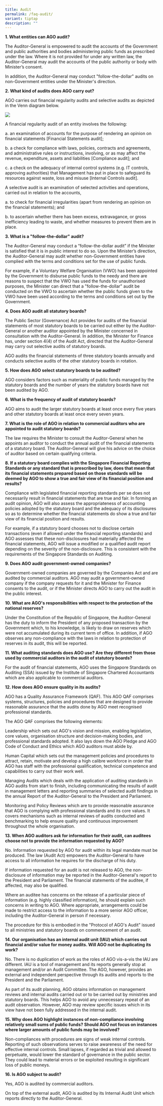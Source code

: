 ```yaml
---
title: Audit
permalink: /faq-audit/
variant: tiptap
description: ""
---
```

**1. What entities can AGO audit?**

The Auditor-General is empowered to audit the accounts of the Government and public authorities and bodies administering public funds as prescribed under the law. Where it is not provided for under any written law, the Auditor-General may audit the accounts of the public authority or body with Minister’s consent. 

In addition, the Auditor-General may conduct "follow-the-dollar" audits on non-Government entities under the Minister's direction. 

**2. What kind of audits does AGO carry out?**

AGO carries out financial regularity audits and selective audits as depicted in the Venn diagram below. 

![](/images/FAQVennDiagram.jpg)

A financial regularity audit of an entity involves the following:
 
a.    an examination of accounts for the purpose of rendering an opinion on financial statements [Financial Statements audit]; 

b.   a check for compliance with laws, policies, contracts and agreements, and administrative rules or instructions, involving, or as may affect the revenue, expenditure, assets and liabilities [Compliance audit]; and 

c.    a check on the adequacy of internal control systems (e.g. IT controls, approving authorities) that Management has put in place to safeguard its resources against waste, loss and misuse [Internal Controls audit]. 

A selective audit is an examination of selected activities and operations, carried out in relation to the accounts,   

a.    to check for financial irregularities (apart from rendering an opinion on the financial statements); and 

b.    to ascertain whether there has been excess, extravagance, or gross inefficiency leading to waste, and whether measures to prevent them are in place. 

**3. What is a "follow-the-dollar" audit?**

The Auditor-General may conduct a “follow-the-dollar audit” if the Minister is satisfied that it is in public interest to do so. Upon the Minister’s direction, the Auditor-General may audit whether non-Government entities have complied with the terms and conditions set for the use of public funds. 

For example, if a Voluntary Welfare Organisation (VWO) has been appointed by the Government to disburse public funds to the needy and there are reasons to suspect that the VWO has used the funds for unauthorised purposes, the Minister can direct that a "follow-the-dollar" audit be conducted on the VWO to ascertain whether the public funds given to the VWO have been used according to the terms and conditions set out by the Government.

**4. Does AGO audit all statutory boards?**

The Public Sector (Governance) Act provides for audits of the financial statements of most statutory boards to be carried out either by the Auditor-General or another auditor appointed by the Minister concerned in consultation with the Auditor-General. In addition, the Minister for Finance has, under section 4(4) of the Audit Act, directed that the Auditor-General may carry out selective audits of statutory boards.

AGO audits the financial statements of three statutory boards annually and conducts selective audits of the other statutory boards in rotation.

**5. How does AGO select statutory boards to be audited?**

AGO considers factors such as materiality of public funds managed by the statutory boards and the number of years the statutory boards have not been audited by AGO.

**6. What is the frequency of audit of statutory boards?**

AGO aims to audit the larger statutory boards at least once every five years and other statutory boards at least once every seven years.

**7. What is the role of AGO in relation to commercial auditors who are appointed to audit statutory boards?**

The law requires the Minister to consult the Auditor-General when he appoints an auditor to conduct the annual audit of the financial statements of a statutory board. The Auditor-General will give his advice on the choice of auditor based on certain qualifying criteria. 

**8. If a statutory board complies with the Singapore Financial Reporting Standards or any standard that is prescribed by law, does that mean that its financial statements prepared based on those standards will be deemed by AGO to show a true and fair view of its financial position and results?**

Compliance with legislated financial reporting standards per se does not necessarily result in financial statements that are true and fair. In forming an audit opinion, AGO will also assess the appropriateness of accounting policies adopted by the statutory board and the adequacy of its disclosures so as to determine whether the financial statements do show a true and fair view of its financial position and results.

For example, if a statutory board chooses not to disclose certain transactions (even if allowed under the financial reporting standards) and AGO assesses that these non-disclosures had materially affected the financial statements, AGO will issue a modified or a qualified audit report depending on the severity of the non-disclosure. This is consistent with the requirements of the Singapore Standards on Auditing.

**9. Does AGO audit government-owned companies?**

Government-owned companies are governed by the Companies Act and are audited by commercial auditors. AGO may audit a government-owned company if the company requests for it and the Minister for Finance consents to the audit, or if the Minister directs AGO to carry out the audit in the public interest.

**10. What are AGO's responsibilities with respect to the protection of the national reserves?**

Under the Constitution of the Republic of Singapore, the Auditor-General has the duty to inform the President of any proposed transaction by the Government which, to his knowledge, is likely to draw on reserves which were not accumulated during its current term of office. In addition, if AGO observes any non-compliance with the laws in relation to protection of reserves in its audit, this will be reported.

**11. What auditing standards does AGO use? Are they different from those used by commercial auditors in the audit of statutory boards?**

For the audit of financial statements, AGO uses the Singapore Standards on Auditing (SSA) issued by the Institute of Singapore Chartered Accountants which are also applicable to commercial auditors.

**12. How does AGO ensure quality in its audits?**

AGO has a Quality Assurance Framework (QAF). This AGO QAF comprises systems, structures, policies and procedures that are designed to provide reasonable assurance that the audits done by AGO meet recognised professional standards.

The AGO QAF comprises the following elements:

Leadership which sets out AGO's vision and mission, enabling legislation, core values, organisation structure and decision-making bodies, and professional standards adopted. It also lays down the AGO Pledge and AGO Code of Conduct and Ethics which AGO auditors must abide by.

Human Capital which sets out the management policies and procedures to attract, retain, motivate and develop a high calibre workforce in order that AGO has staff with the professional qualification, technical competence and capabilities to carry out their work well.

Managing Audits which deals with the application of auditing standards in AGO audits from start to finish, including communicating the results of audit in management letters and reporting summaries of selected audit findings in the annual Report of the Auditor-General to the President and Parliament.

Monitoring and Policy Reviews which are to provide reasonable assurance that AGO is complying with professional standards and its core values. It covers mechanisms such as internal reviews of audits conducted and benchmarking to help ensure quality and continuous improvement throughout the whole organisation.

**13. When AGO auditors ask for information for their audit, can auditees choose not to provide the information requested by AGO?**

No. Information requested by AGO for audit within its legal mandate must be produced. The law (Audit Act) empowers the Auditor-General to have access to all information he requires for the discharge of his duty.

If information requested for an audit is not released to AGO, the non-disclosure of information may be reported in the Auditor-General's report to the President and Parliament. The financial statements of the auditee, if affected, may also be qualified.

Where an auditee has concerns on the release of a particular piece of information (e.g. highly classified information), he should explain such concerns in writing to AGO. Where appropriate, arrangements could be made to restrict access to the information to a more senior AGO officer, including the Auditor-General in person if necessary.

The procedure for this is embodied in the "Protocol of AGO's Audit" issued to all ministries and statutory boards on commencement of an audit.

**14. Our organisation has an internal audit unit (IAU) which carries out financial and/or value for money audits. Will AGO not be duplicating its work?**

No. There is no duplication of work as the roles of AGO vis-a-vis the IAU are different. IAU is a tool of management and its reports generally stop at management and/or an Audit Committee. The AGO, however, provides an external and independent perspective through its audits and reports to the President and the Parliament.

As part of its audit planning, AGO obtains information on management reviews and internal audits carried out or to be carried out by ministries and statutory boards. This helps AGO to avoid any unnecessary repeat of an audit observation. However, AGO may review specific issues which in its view have not been fully addressed in the internal audit.

**15. Why does AGO highlight instances of non-compliance involving relatively small sums of public funds? Should AGO not focus on instances where larger amounts of public funds may be involved?**

Non-compliances with procedures are signs of weak internal controls. Reporting of such observations serves to raise awareness of the need for effective internal controls. Small lapses, if regarded as trivial and allowed to perpetuate, would lower the standard of governance in the public sector. They could lead to material errors or be exploited resulting in significant loss of public moneys.

**16. Is AGO subject to audit?**

Yes, AGO is audited by commercial auditors. 

On top of the external audit, AGO is audited by its Internal Audit Unit which reports directly to the Auditor-General.